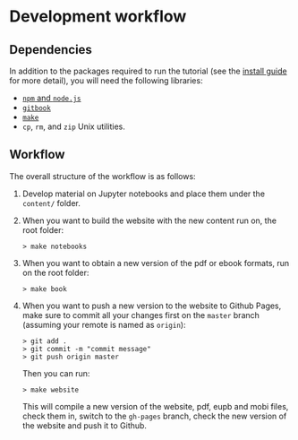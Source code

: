 # Development workflow

## Dependencies

In addition to the packages required to run the tutorial (see the [install
guide](README.md) for more detail), you will need the following libraries:

* [`npm` and `node.js`](https://nodejs.org)
* [`gitbook`](https://github.com/GitbookIO/gitbook)
* [`make`](https://www.gnu.org/software/make/)
* `cp`, `rm`, and `zip` Unix utilities.

## Workflow

The overall structure of the workflow is as follows:

1. Develop material on Jupyter notebooks and place them under the `content/`
   folder.
1. When you want to build the website with the new content run on, the root
   folder:

   `> make notebooks`
1. When you want to obtain a new version of the pdf or ebook formats, run on
   the root folder:

   `> make book`
1. When you want to push a new version to the website to Github Pages, make
   sure to commit all your changes first on the `master` branch (assuming your
   remote is named as `origin`):

   ```
   > git add .
   > git commit -m "commit message"
   > git push origin master
   ```

   Then you can run:

   `> make website`

   This will compile a new version of the website, pdf, eupb and mobi files,
   check them in, switch to the `gh-pages` branch, check the new version of the
   website and push it to Github.

